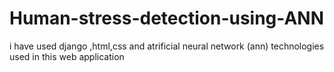 # Human-stress-detection-using-ANN
i have used django ,html,css and atrificial neural network (ann) technologies used in this web application
